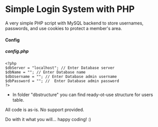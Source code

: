 Simple Login System with PHP
================

A very simple PHP script with MySQL backend to store usernames, passwords, and use cookies to protect a member's area.

#### Config
##### config.php
```
<?php
$dbServer = "localhost"; // Enter Database server
$dbName = ""; // Enter Database name
$dbUsername = ""; // Enter Database admin username
$dbPassword = ""; //  Enter Database admin password
?>
```

- In folder "dbstructure" you can find ready-ot-use structure for users table.

All code is as-is. No support provided.

Do with it what you will... happy coding! :)


